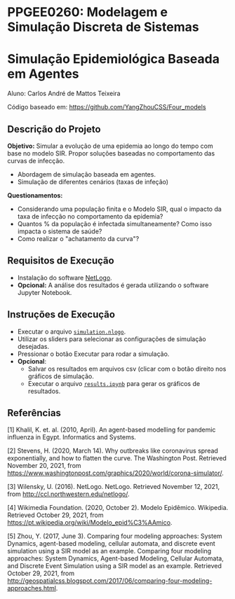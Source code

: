 # PPGEE0260: Modelagem e Simulação Discreta de Sistemas
# Simulação Epidemiológica Baseada em Agentes

Aluno: Carlos André de Mattos Teixeira

Código baseado em: https://github.com/YangZhouCSS/Four_models

## Descrição do Projeto

**Objetivo:** Simular a evolução de uma epidemia ao longo do tempo com base no modelo SIR. Propor soluções baseadas no comportamento das curvas de infecção.

- Abordagem de simulação baseada em agentes.
- Simulação de diferentes cenários (taxas de infeção)


**Questionamentos:**

- Considerando uma população finita e o Modelo SIR, qual o impacto da taxa de infecção no comportamento da epidemia?
- Quantos % da população é infectada simultaneamente? Como isso impacta o sistema de saúde?
- Como realizar o "achatamento da curva"?


## Requisitos de Execução

- Instalação do software [NetLogo](http://ccl.northwestern.edu/netlogo/).
- **Opcional:** A análise dos resultados é gerada utilizando o software Jupyter Notebook. 


## Instruções de Execução

- Executar o arquivo [`simulation.nlogo`](https://github.com/andrematte/epidemic-simulator/simulation.nlogo).
- Utilizar os sliders para selecionar as configurações de simulação desejadas.
- Pressionar o botão Executar para rodar a simulação.
- **Opcional**: 
  - Salvar os resultados em arquivos csv (clicar com o botão direito nos gráficos de simulação.
  - Executar o arquivo [`results.ipynb`](https://github.com/andrematte/epidemic-simulator/results.ipynb) para gerar os gráficos de resultados.

## Referências

[1] Khalil, K. et. al. (2010, April). An agent-based modelling for pandemic influenza in Egypt. Informatics and Systems.

[2] Stevens, H. (2020, March 14). Why outbreaks like coronavirus spread exponentially, and how to flatten the curve. The Washington Post. Retrieved November 20, 2021, from https://www.washingtonpost.com/graphics/2020/world/corona-simulator/.

[3] Wilensky, U. (2016). NetLogo. NetLogo. Retrieved November 12, 2021, from http://ccl.northwestern.edu/netlogo/.

[4] Wikimedia Foundation. (2020, October 2). Modelo Epidêmico. Wikipedia. Retrieved October 29, 2021, from https://pt.wikipedia.org/wiki/Modelo_epid%C3%AAmico.

[5] Zhou, Y. (2017, June 3). Comparing four modeling approaches: System Dynamics, agent-based modeling, cellular automata, and discrete event simulation using a SIR model as an example. Comparing four modeling approaches: System Dynamics, Agent-based Modeling, Cellular Automata, and Discrete Event Simulation using a SIR model as an example. Retrieved October 29, 2021, from http://geospatialcss.blogspot.com/2017/06/comparing-four-modeling-approaches.html. 
